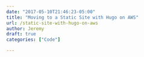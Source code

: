 ```yaml
---
date: "2017-05-10T21:46:23-05:00"
title: "Moving to a Static Site with Hugo on AWS"
url: /static-site-with-hugo-on-aws
author: Jeremy
draft: true
categories: ["Code"]

---
```


